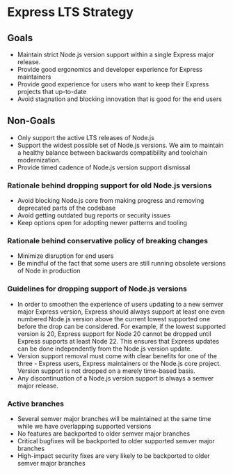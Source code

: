 # Express LTS Strategy

## Goals

* Maintain strict Node.js version support within a single Express major release.
* Provide good ergonomics and developer experience for Express maintainers
* Provide good experience for users who want to keep their Express projects that up-to-date
* Avoid stagnation and blocking innovation that is good for the end users

## Non-Goals

* Only support the active LTS releases of Node.js
* Support the widest possible set of Node.js versions. We aim to maintain a healthy balance between backwards compatibility and toolchain modernization.
* Provide timed cadence of Node.js version support dismissal

### Rationale behind dropping support for old Node.js versions

* Avoid blocking Node.js core from making progress and removing deprecated parts of the codebase
* Avoid getting outdated bug reports or security issues
* Keep options open for adopting newer patterns and tooling

### Rationale behind conservative policy of breaking changes

* Minimize disruption for end users
* Be mindful of the fact that some users are still running obsolete versions of Node in production

### Guidelines for dropping support of Node.js versions

* In order to smoothen the experience of users updating to a new semver major Express version, Express should always support at least one even numbered Node.js version above the current lowest supported one before the drop can be considered. For example, if the lowest supported version is 20, Express support for Node 20 cannot be dropped until Express supports at least Node 22. This ensures that Express updates can be done independently from the Node.js version update.
* Version support removal must come with clear benefits for one of the three - Express users, Express maintainers or the Node.js core project. Version support is not dropped on a merely time-based basis.
* Any discontinuation of a Node.js version support is always a semver major release.

### Active branches

* Several semver major branches will be maintained at the same time while we have overlapping supported versions
* No features are backported to older semver major branches
* Critical bugfixes will be backported to older supported semver major branches
* High-impact security fixes are very likely to be backported to older semver major branches
